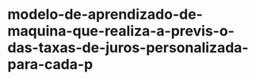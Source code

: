 # modelo-de-aprendizado-de-maquina-que-realiza-a-previs-o-das-taxas-de-juros-personalizada-para-cada-p